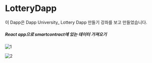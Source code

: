 # LotteryDapp
이 Dapp은  Dapp University_  Lottery Dapp 만들기 강좌를 보고 만들었습니다.

##### React app으로 smartcontract에 있는 데이터 가져오기
![1](https://user-images.githubusercontent.com/73014464/149803806-bc91e185-1ff4-4af0-ac14-1e98cd4bbe08.png)

![2](https://user-images.githubusercontent.com/73014464/149803810-2c2ee969-100e-44c0-8680-8bd2e95c05e2.png)
